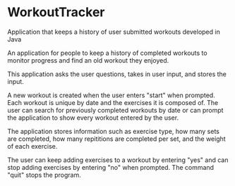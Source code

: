 # WorkoutTracker
Application that keeps a history of user submitted workouts developed in Java

An application for people to keep a history of completed workouts to monitor progress and find an old 
workout they enjoyed.

This application asks the user questions, takes in user input, and stores the input.

A new workout is created when the user enters "start" when prompted. Each workout is unique by date and 
the exercises it is composed of. The user can search for previously completed workouts by date or can prompt 
the application to show every workout entered by the user. 

The application stores information such as exercise type, how many sets are completed, 
how many repititions are completed per set, and the weight of each exercise. 

The user can keep adding exercises to a workout by entering "yes" and can stop adding exercises by 
entering "no" when prompted. The command "quit" stops the program. 

